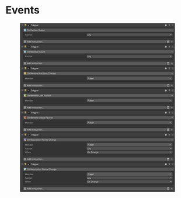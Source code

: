 # Events

<figure><img src="../../../.gitbook/assets/image (2).png" alt=""><figcaption></figcaption></figure>
